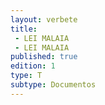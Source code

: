```yaml
---
layout: verbete
title:
 - LEI MALAIA
 - LEI MALAIA
published: true
edition: 1  
type: T
subtype: Documentos
---
```


